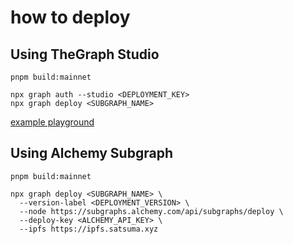 # how to deploy

## Using TheGraph Studio
```
pnpm build:mainnet

npx graph auth --studio <DEPLOYMENT_KEY>
npx graph deploy <SUBGRAPH_NAME>
```
[example playground](https://api.studio.thegraph.com/query/48116/subgraph-template-example/v.0.0.2/graphql?query=%7B%0A++users+%7B%0A++++id%0A++++counters+%7B%0A++++++id%0A++++++count%0A++++%7D%0A++%7D%0A++counters+%7B%0A++++id%0A++++count%0A++++creator+%7B%0A++++++id%0A++++%7D%0A++%7D%0A%7D)


## Using Alchemy Subgraph
```
pnpm build:mainnet

npx graph deploy <SUBGRAPH_NAME> \
  --version-label <DEPLOYMENT_VERSION> \
  --node https://subgraphs.alchemy.com/api/subgraphs/deploy \
  --deploy-key <ALCHEMY_API_KEY> \
  --ipfs https://ipfs.satsuma.xyz

```

